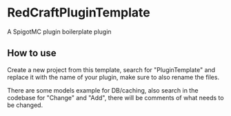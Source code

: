 
# RedCraftPluginTemplate

A SpigotMC plugin boilerplate plugin

## How to use

Create a new project from this template, search for "PluginTemplate" and replace it with the name of your plugin, make sure to also rename the files.

There are some models example for DB/caching, also search in the codebase for "Change" and "Add", there will be comments of what needs to be changed.
